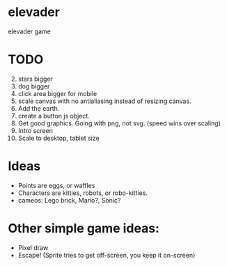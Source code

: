 elevader
========

elevader game

# TODO
2. stars bigger
3. dog bigger
4. click area bigger for mobile
5. scale canvas with no antialiasing instead of resizing canvas.
6. Add the earth.
6. create a button js object.
1. Get good graphics. Going with png, not svg. (speed wins over scaling)
1. Intro screen
1. Scale to desktop, tablet size

# Ideas
* Points are eggs, or waffles
* Characters are kitties, robots, or robo-kitties.
* cameos: Lego brick, Mario?, Sonic?

# Other simple game ideas:
* Pixel draw
* Escape!  (Sprite tries to get off-screen, you keep it on-screen)
